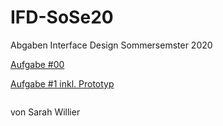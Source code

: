 # IFD-SoSe20
Abgaben Interface Design Sommersemster 2020

<p><a href="https://d78d8t.axshare.com">Aufgabe #00</a></p>
<p><a href="The Wallet Project/Aufgabe 1 Dokumentation_fertig.pdf">Aufgabe #1 inkl. Prototyp</a></p>
<img src="https://github.com/sarahdomenica/IFD-SoSe20/tree/master/Prototyping" Aufgabe 2  <alt="Low-Fi Modus" title="" />

<p>von Sarah Willier</p>
